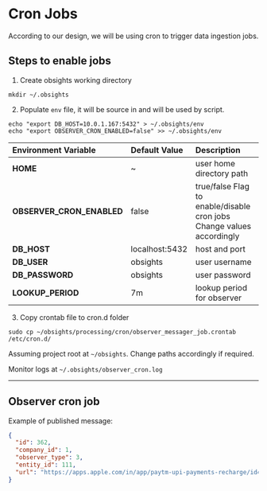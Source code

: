 # Cron Jobs

According to our design, we will be using cron to trigger data ingestion jobs.

## Steps to enable jobs

1. Create obsights working directory

```shell
mkdir ~/.obsights
```

2. Populate `env` file, it will be source in and will be used by script.

```shell
echo "export DB_HOST=10.0.1.167:5432" > ~/.obsights/env
echo "export OBSERVER_CRON_ENABLED=false" >> ~/.obsights/env
```

| Environment Variable      | Default Value  | Description                                                           |
|:--------------------------|:---------------|:----------------------------------------------------------------------|
| **HOME**                  | ~              | user home directory path                                              |
| **OBSERVER_CRON_ENABLED** | false          | true/false Flag to enable/disable cron jobs Change values accordingly |
| **DB_HOST**               | localhost:5432 | host and port                                                         |
| **DB_USER**               | obsights       | user username                                                         |
| **DB_PASSWORD**           | obsights       | user password                                                         |
| **LOOKUP_PERIOD**         | 7m             | lookup period for observer                                            |

3. Copy crontab file to cron.d folder

```shell
sudo cp ~/obsights/processing/cron/observer_messager_job.crontab /etc/cron.d/
```

Assuming project root at `~/obsights`. Change paths accordingly if required.

Monitor logs at `~/.obsights/observer_cron.log`

------------------------------------------------------------------------------

## Observer cron job

Example of published message:

```json
{
  "id": 362,
  "company_id": 1,
  "observer_type": 3,
  "entity_id": 111,
  "url": "https://apps.apple.com/in/app/paytm-upi-payments-recharge/id473941634"
}
```
